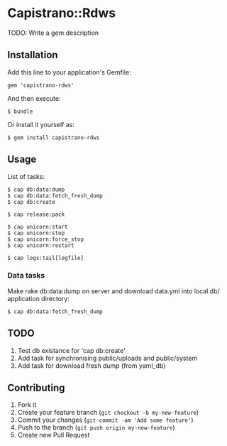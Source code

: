# Capistrano::Rdws

TODO: Write a gem description

## Installation

Add this line to your application's Gemfile:

    gem 'capistrano-rdws'

And then execute:

    $ bundle

Or install it yourself as:

    $ gem install capistrano-rdws

## Usage

List of tasks:

    $ cap db:data:dump
    $ cap db:data:fetch_fresh_dump
    $ cap db:create

    $ cap release:pack

    $ cap unicorn:start
    $ cap unicorn:stop
    $ cap unicorn:force_stop
    $ cap unicorn:restart

    $ cap logs:tail[logfile]

### Data tasks
Make rake db:data:dump on server and download data.yml into local db/ application directory:

    $ cap db:data:fetch_fresh_dump


## TODO

1. Test db existance for 'cap db:create'
2. Add task for synchronising public/uploads and public/system
3. Add task for download fresh dump (from yaml_db)

## Contributing

1. Fork it
2. Create your feature branch (`git checkout -b my-new-feature`)
3. Commit your changes (`git commit -am 'Add some feature'`)
4. Push to the branch (`git push origin my-new-feature`)
5. Create new Pull Request
